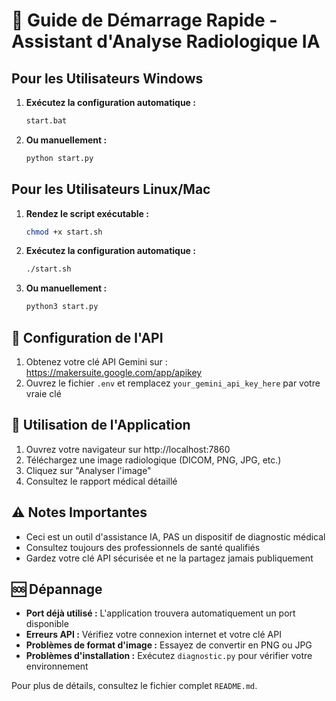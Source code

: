 # 🚀 Guide de Démarrage Rapide - Assistant d'Analyse Radiologique IA

## Pour les Utilisateurs Windows

1. **Exécutez la configuration automatique :**
   ```bash
   start.bat
   ```

2. **Ou manuellement :**
   ```bash
   python start.py
   ```

## Pour les Utilisateurs Linux/Mac

1. **Rendez le script exécutable :**
   ```bash
   chmod +x start.sh
   ```

2. **Exécutez la configuration automatique :**
   ```bash
   ./start.sh
   ```

3. **Ou manuellement :**
   ```bash
   python3 start.py
   ```

## 🔑 Configuration de l'API

1. Obtenez votre clé API Gemini sur : https://makersuite.google.com/app/apikey
2. Ouvrez le fichier `.env` et remplacez `your_gemini_api_key_here` par votre vraie clé

## 🏥 Utilisation de l'Application

1. Ouvrez votre navigateur sur http://localhost:7860
2. Téléchargez une image radiologique (DICOM, PNG, JPG, etc.)
3. Cliquez sur "Analyser l'image"
4. Consultez le rapport médical détaillé

## ⚠️ Notes Importantes

- Ceci est un outil d'assistance IA, PAS un dispositif de diagnostic médical
- Consultez toujours des professionnels de santé qualifiés
- Gardez votre clé API sécurisée et ne la partagez jamais publiquement

## 🆘 Dépannage

- **Port déjà utilisé :** L'application trouvera automatiquement un port disponible
- **Erreurs API :** Vérifiez votre connexion internet et votre clé API
- **Problèmes de format d'image :** Essayez de convertir en PNG ou JPG
- **Problèmes d'installation :** Exécutez `diagnostic.py` pour vérifier votre environnement

Pour plus de détails, consultez le fichier complet `README.md`.
